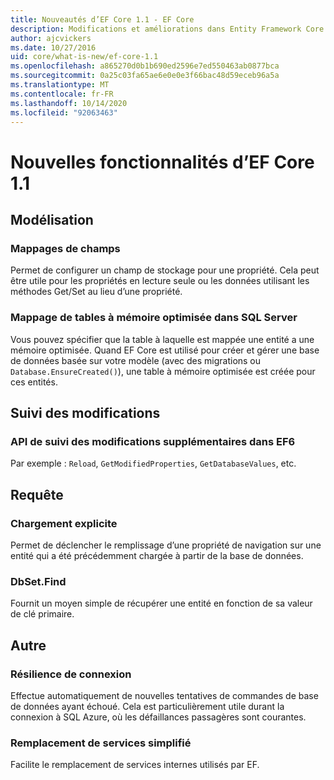 ```yaml
---
title: Nouveautés d’EF Core 1.1 - EF Core
description: Modifications et améliorations dans Entity Framework Core 1,1
author: ajcvickers
ms.date: 10/27/2016
uid: core/what-is-new/ef-core-1.1
ms.openlocfilehash: a865270d0b1b690ed2596e7ed550463ab0877bca
ms.sourcegitcommit: 0a25c03fa65ae6e0e0e3f66bac48d59eceb96a5a
ms.translationtype: MT
ms.contentlocale: fr-FR
ms.lasthandoff: 10/14/2020
ms.locfileid: "92063463"
---
```

# <a name="new-features-in-ef-core-11"></a>Nouvelles fonctionnalités d’EF Core 1.1

## <a name="modeling"></a>Modélisation

### <a name="field-mapping"></a>Mappages de champs

Permet de configurer un champ de stockage pour une propriété. Cela peut être utile pour les propriétés en lecture seule ou les données utilisant les méthodes Get/Set au lieu d’une propriété.

### <a name="mapping-to-memory-optimized-tables-in-sql-server"></a>Mappage de tables à mémoire optimisée dans SQL Server

Vous pouvez spécifier que la table à laquelle est mappée une entité a une mémoire optimisée. Quand EF Core est utilisé pour créer et gérer une base de données basée sur votre modèle (avec des migrations ou `Database.EnsureCreated()`), une table à mémoire optimisée est créée pour ces entités.

## <a name="change-tracking"></a>Suivi des modifications

### <a name="additional-change-tracking-apis-from-ef6"></a>API de suivi des modifications supplémentaires dans EF6

Par exemple : `Reload`, `GetModifiedProperties`, `GetDatabaseValues`, etc.

## <a name="query"></a>Requête

### <a name="explicit-loading"></a>Chargement explicite

Permet de déclencher le remplissage d’une propriété de navigation sur une entité qui a été précédemment chargée à partir de la base de données.

### <a name="dbsetfind"></a>DbSet.Find

Fournit un moyen simple de récupérer une entité en fonction de sa valeur de clé primaire.

## <a name="other"></a>Autre

### <a name="connection-resiliency"></a>Résilience de connexion

Effectue automatiquement de nouvelles tentatives de commandes de base de données ayant échoué. Cela est particulièrement utile durant la connexion à SQL Azure, où les défaillances passagères sont courantes.

### <a name="simplified-service-replacement"></a>Remplacement de services simplifié

Facilite le remplacement de services internes utilisés par EF.
